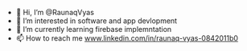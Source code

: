 - 👋 Hi, I’m @RaunaqVyas
- 👀 I’m interested in software and app devlopment 
- 🌱 I’m currently learning firebase implemntation
- 📫 How to reach me www.linkedin.com/in/raunaq-vyas-0842011b0

<!---
RaunaqVyas/RaunaqVyas is a ✨ special ✨ repository because its `README.md` (this file) appears on your GitHub profile.
You can click the Preview link to take a look at your changes.
--->
